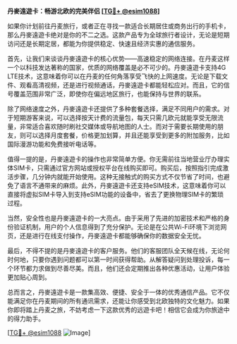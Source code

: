 **丹麥遠遊卡：畅游北欧的完美伴侣 [[TG💪+ @esim1088](https://t.me/s/esim1088)]**

如果你计划前往丹麦旅行，或者正在寻找一款适合长期居住或商务出行的手机卡，那么丹麥遠遊卡绝对是你的不二之选。这款产品专为全球旅行者设计，无论是短期访问还是长期定居，都能为你提供稳定、快速且经济实惠的通信服务。

首先，让我们来谈谈丹麥遠遊卡的核心优势——高速稳定的网络连接。在丹麦这样一个以科技发达著称的国家，优质的网络覆盖是必不可少的。丹麥遠遊卡支持4G LTE技术，这意味着你可以在丹麦的任何角落享受飞快的上网速度。无论是下载文件、观看高清视频，还是进行视频通话，丹麥遠遊卡都能轻松应对。而且，它的信号覆盖范围非常广泛，即使你在偏远地区旅行，也能保持与世界的联系。

除了网络速度之外，丹麥遠遊卡还提供了多种套餐选择，满足不同用户的需求。对于短期游客来说，可以选择按天计费的流量包，每天只需几欧元就能享受无限流量，非常适合喜欢随时刷社交媒体或导航地图的人士。而对于需要长期使用的朋友，则可以选择月度套餐，价格更加划算，并且还能享受到更多的附加服务，比如国际漫游功能和免费接听电话等。

值得一提的是，丹麥遠遊卡的操作也非常简单方便。你无需前往当地营业厅办理实体SIM卡，只需通过官方网站或授权平台在线购买即可。购买后，按照指引完成激活步骤，几分钟内就能开始使用。这种无接触式的购买方式不仅节省了时间，也避免了语言不通带来的麻烦。此外，丹麥遠遊卡还支持eSIM技术，这意味着你可以直接将虚拟SIM卡导入到支持eSIM功能的设备中，省去了更换物理SIM卡的繁琐过程。

当然，安全性也是丹麥遠遊卡的一大亮点。由于采用了先进的加密技术和严格的身份验证机制，用户的个人信息得到了充分保护。无论是在公共Wi-Fi环境下浏览网页，还是进行在线支付操作，丹麥遠遊卡都能够确保你的数据安全无忧。

最后，不得不提的是丹麥遠遊卡的客户服务。他们的客服团队全天候在线，无论何时何地，只要你遇到问题都可以第一时间获得帮助。从解答疑问到处理投诉，每一个环节都力求做到尽善尽美。而且，他们还会定期推出各种优惠活动，让用户体验更加贴心周到。

总而言之，丹麥遠遊卡是一款集高效、便捷、安全于一体的优秀通信产品。它不仅能满足你在丹麦期间的所有通讯需求，还能让你感受到北欧独特的文化魅力。如果你即将踏上丹麦之旅，不妨考虑一下这款优秀的远遊卡吧！相信它会成为你旅途中的得力助手。

[[TG💪+ @esim1088](https://t.me/s/esim1088) ![Image](https://i.postimg.cc/4NQfJmqS/Snipaste-2025-05-13-00-14-12.png)]